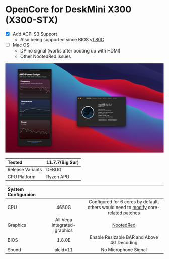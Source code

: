# OpenCore for DeskMini X300 (X300-STX)

- [x] Add ACPI S3 Support  
    - Also being supported since BIOS v[1.80C](https://www.asrock.com/nettop/AMD/DeskMini%20X300%20Series/index.asp#BIOS)
- [ ] Mac OS
    - DP no signal (works after booting up with HDMI)
    - Other NootedRed Issues
 
![MacOS](Progress.png)

|Tested|11.7.7(Big Sur)|
|:-|-|
|Release Variants|DEBUG|
|CPU Platform|Ryzen APU|

|System Configuraion|||
|:-|:-:|:-:|
|CPU|4650G|Configured for 6 cores by default, others would need to [modify](https://dortania.github.io/OpenCore-Install-Guide/AMD/zen.html#patch-2) core-related patches|
|Graphics|All Vega integrated-graphics|[NootedRed](https://github.com/NootInc/NootedRed)|
|BIOS|1.8.0E|Enable Resizable BAR and Above 4G Decoding|
|Sound|alcid=11|No Microphone Signal|

